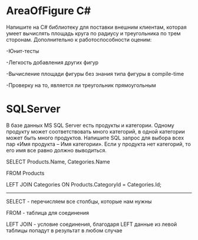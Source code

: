 # AreaOfFigure C#

Напишите на C# библиотеку для поставки внешним клиентам, которая умеет вычислять площадь круга по радиусу и треугольника по трем сторонам. Дополнительно к работоспособности оценим:

-Юнит-тесты

-Легкость добавления других фигур

-Вычисление площади фигуры без знания типа фигуры в compile-time

-Проверку на то, является ли треугольник прямоугольным 


# SQLServer

В базе данных MS SQL Server есть продукты и категории. Одному продукту может соответствовать много категорий, в одной категории может быть много продуктов. Напишите SQL запрос для выбора всех пар «Имя продукта – Имя категории». Если у продукта нет категорий, то его имя все равно должно выводиться.

SELECT Products.Name, Categories.Name

FROM Products

LEFT JOIN Categories ON Products.CategoryId = Categories.Id;
  
***
  
SELECT - перечисляем все столбцы, которые нам нужны

FROM - таблица для соединения

LEFT JOIN - условие соединения, благодаря LEFT данные из левой таблицы попадут в результат в любом случае